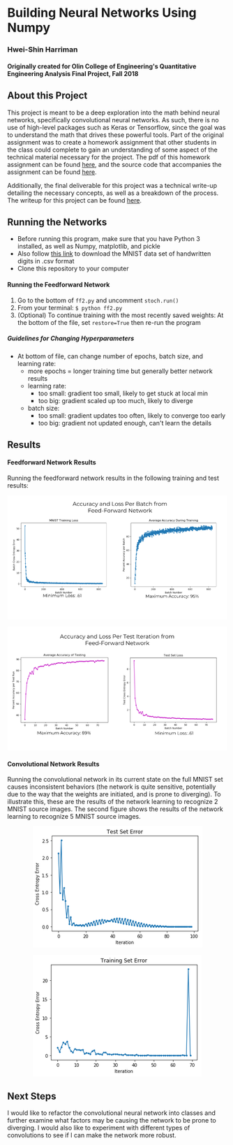 # Building Neural Networks Using Numpy
### Hwei-Shin Harriman
#### Originally created for Olin College of Engineering's Quantitative Engineering Analysis Final Project, Fall 2018

## About this Project
This project is meant to be a deep exploration into the math behind neural networks, specifically convolutional neural networks. As such, there is no use of high-level packages such as Keras or Tensorflow, since the goal was to understand the math that drives these powerful tools. Part of the original assignment was to create a homework assignment that other students in the class could complete to gain an understanding of some aspect of the technical material necessary for the project. The pdf of this homework assignment can be found [here](https://github.com/hsharriman/QEA/blob/master/reports/QEAHomework.pdf), and the source code that accompanies the assignment can be found [here](https://github.com/hsharriman/QEA/blob/master/QEA%20Night%20Assignment.ipynb).

Additionally, the final deliverable for this project was a technical write-up detailing the necessary concepts, as well as a breakdown of the process. The writeup for this project can be found [here](https://github.com/hsharriman/QEA/blob/master/reports/QEAReport.pdf).
## Running the Networks
* Before running this program, make sure that you have Python 3 installed, as well as Numpy, matplotlib, and pickle
* Also follow [this link](https://pjreddie.com/projects/mnist-in-csv/) to download the MNIST data set of handwritten digits in .csv format
* Clone this repository to your computer
#### Running the Feedforward Network
1. Go to the bottom of `ff2.py` and uncomment `stoch.run()`
2. From your terminal: `$ python ff2.py`
3. (Optional) To continue training with the most recently saved weights:
  At the bottom of the file, set `restore=True` then re-run the program
##### Guidelines for Changing Hyperparameters
- At bottom of file, can change number of epochs, batch size, and learning rate:
  - more epochs = longer training time but generally better network results
  - learning rate:
    - too small: gradient too small, likely to get stuck at local min
    - too big: gradient scaled up too much, likely to diverge
  - batch size:
    - too small: gradient updates too often, likely to converge too early
    - too big: gradient not updated enough, can't learn the details
## Results
#### Feedforward Network Results
Running the feedforward network results in the following training and test results:
<p align="center"> <img src ="https://github.com/hsharriman/QEA/blob/master/imgs/train.png"/> </p>
<p align="center"> <img src ="https://github.com/hsharriman/QEA/blob/master/imgs/test.png"/> </p>

#### Convolutional Network Results
Running the convolutional network in its current state on the full MNIST set causes inconsistent behaviors (the network is quite sensitive, potentially due to the way that the weights are initiated, and is prone to diverging). To illustrate this, these are the results of the network learning to recognize 2 MNIST source images. The second figure shows the results of the network learning to recognize 5 MNIST source images.
<p align="center"> <img src ="https://github.com/hsharriman/QEA/blob/master/imgs/2pttest.png"/> </p>
<p align="center"> <img src ="https://github.com/hsharriman/QEA/blob/master/imgs/5pttest.png"/> </p>  

## Next Steps
I would like to refactor the convolutional neural network into classes and further examine what factors may be causing the network to be prone to diverging. I would also like to experiment with different types of convolutions to see if I can make the network more robust.
